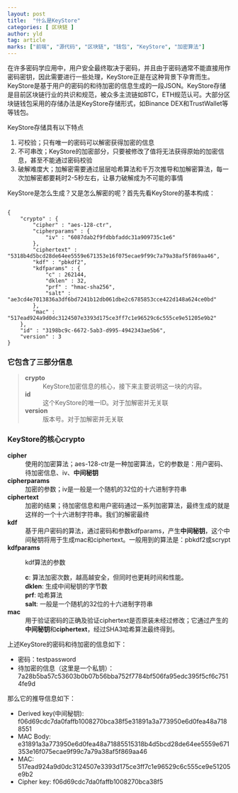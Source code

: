 ```yaml
---
layout: post
title:  "什么是KeyStore"
categories: [ 区块链 ]
author: yld
tag: article
marks: ["前端", "源代码", "区块链", "钱包", "KeyStore", "加密算法"]
---
```


<p class="drop-cap">在许多密码学应用中，用户安全最终取决于密码，并且由于密码通常不能直接用作密码密钥，因此需要进行一些处理，KeyStore正是在这种背景下孕育而生。KeyStore是基于用户的密码的和待加密的信息生成的一段JSON。KeyStore存储是目前区块链行业的共识和规范，被众多主流链如BTC，ETH规范认可。大部分区块链钱包采用的存储办法是KeyStore存储形式，如Binance DEX和TrustWallet等等钱包。</p>
<p>KeyStore存储具有以下特点</p>
<ol>
<li>可校验；只有唯一的密码可以解密获得加密的信息</li>
<li>不可串改；KeyStore的加密部分，只要被修改了值将无法获得原始的加密信息，甚至不能通过密码校验</li>
<li>破解难度大；加解密需要通过层层哈希算法和千万次推导和加解密算法，每一次加解密都要耗时2-5秒左右，让暴力破解成为不可能的事情</li>
</ol>

<p>KeyStore是怎么生成？又是怎么解密的呢？首先先看KeyStore的基本构成：</p>
<pre><code>
{
    "crypto" : {
        "cipher" : "aes-128-ctr",
        "cipherparams" : {
            "iv" : "6087dab2f9fdbbfaddc31a909735c1e6"
        },
        "ciphertext" : "5318b4d5bcd28de64ee5559e671353e16f075ecae9f99c7a79a38af5f869aa46",
        "kdf" : "pbkdf2",
        "kdfparams" : {
            "c" : 262144,
            "dklen" : 32,
            "prf" : "hmac-sha256",
            "salt" : "ae3cd4e7013836a3df6bd7241b12db061dbe2c6785853cce422d148a624ce0bd"
        },
        "mac" : "517ead924a9d0dc3124507e3393d175ce3ff7c1e96529c6c555ce9e51205e9b2"
    },
    "id" : "3198bc9c-6672-5ab3-d995-4942343ae5b6",
    "version" : 3
}
</code></pre>

<h3>它包含了三部分信息</h3>
<blockquote><dl>
<dt><strong>crypto</strong></dt>
<dd>KeyStore加密信息的核心，接下来主要说明这一块的内容。</dd>
<dt><strong>id</strong></dt>
<dd>这个KeyStore的唯一ID。对于加解密并无关联</dd>
<dt><strong>version</strong></dt>
<dd>版本号。对于加解密并无关联</dd>
</dl></blockquote>

<h3>KeyStore的核心<strong>crypto</strong></h3>
<dl>
<dt><strong>cipher</strong></dt>
<dd>使用的加密算法；aes-128-ctr是一种加密算法，它的参数是：用户密码、待加密信息、iv、<strong>中间秘钥</strong></dd>
<dt><strong>cipherparams</strong></dt>
<dd>加密的参数；iv是一般是一个随机的32位的十六进制字符串</dd>
<dt><strong>ciphertext</strong></dt>
<dd>加密的结果；待加密信息和用户密码通过一系列加密算法，最终生成的就是这样的一个十六进制字符串。我们的解密最终</dd>
<dt><strong>kdf</strong></dt>
<dd>基于用户密码的算法，通过密码和参数kdfparams，产生<strong>中间秘钥</strong>，这个中间秘钥将用于生成mac和ciphertext。一般用到的算法是：pbkdf2或scrypt</dd>
<dt><strong>kdfparams</strong></dt>
<dd>
<p>kdf算法的参数</p>
<dd><strong>c</strong>: 算法加密次数，越高越安全，但同时也更耗时间和性能。</dd>
<dd><strong>dklen</strong>: 生成中间秘钥的字节数</dd>
<dd><strong>prf</strong>: 哈希算法</dd>
<dd><strong>salt</strong>: 一般是一个随机的32位的十六进制字符串</dd>
</dd>
<dt><strong>mac</strong></dt>
<dd>用于验证密码的正确及验证ciphertext是否原装未经过修改；它通过产生的<strong>中间秘钥</strong>和<strong>ciphertext</strong>，经过SHA3哈希算法最终得到。</dd>
</dl>

<p>上述KeyStore的密码和待加密的信息如下：</p>
<ul>
<li>密码：testpassword</li>
<li>待加密的信息（这里是一个私钥）：7a28b5ba57c53603b0b07b56bba752f7784bf506fa95edc395f5cf6c7514fe9d</li>
</ul>

<p>那么它的推导信息如下：</p>
<ul>
<li>Derived key(中间秘钥): f06d69cdc7da0faffb1008270bca38f5e31891a3a773950e6d0fea48a7188551</li>
<li>MAC Body: e31891a3a773950e6d0fea48a71885515318b4d5bcd28de64ee5559e671353e16f075ecae9f99c7a79a38af5f869aa46</li>
<li>MAC: 517ead924a9d0dc3124507e3393d175ce3ff7c1e96529c6c555ce9e51205e9b2</li>
<li>Cipher key: f06d69cdc7da0faffb1008270bca38f5</li>
</ul>